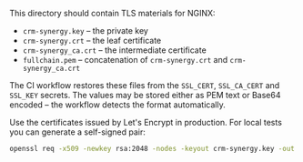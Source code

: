 This directory should contain TLS materials for NGINX:

* `crm-synergy.key` – the private key
* `crm-synergy.crt` – the leaf certificate
* `crm-synergy_ca.crt` – the intermediate certificate
* `fullchain.pem` – concatenation of `crm-synergy.crt` and `crm-synergy_ca.crt`

The CI workflow restores these files from the `SSL_CERT`, `SSL_CA_CERT` and
`SSL_KEY` secrets. The values may be stored either as PEM text or Base64
encoded – the workflow detects the format automatically.

Use the certificates issued by Let's Encrypt in production. For local tests you
can generate a self-signed pair:

```bash
openssl req -x509 -newkey rsa:2048 -nodes -keyout crm-synergy.key -out crm-synergy.crt -days 365 -subj "/CN=localhost"
```
